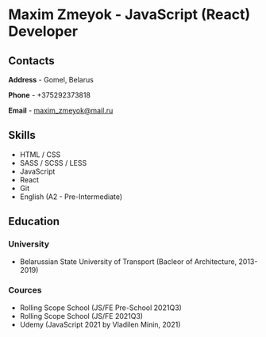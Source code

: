 # **Maxim Zmeyok - JavaScript (React) Developer**
## **Contacts**

**Address** - Gomel, Belarus

**Phone** - +375292373818

**Email** - [maxim_zmeyok@mail.ru](maxim_zmeyok@mail.ru)

## **Skills**

- HTML / CSS
- SASS / SCSS / LESS
- JavaScript
- React
- Git
- English (A2 - Pre-Intermediate)

## **Education**

### **University**
- Belarussian State University of Transport (Bacleor of Architecture, 2013-2019)

### **Cources**
- Rolling Scope School (JS/FE Pre-School 2021Q3)
- Rolling Scope School (JS/FE 2021Q3)
- Udemy (JavaScript 2021 by Vladilen Minin, 2021)